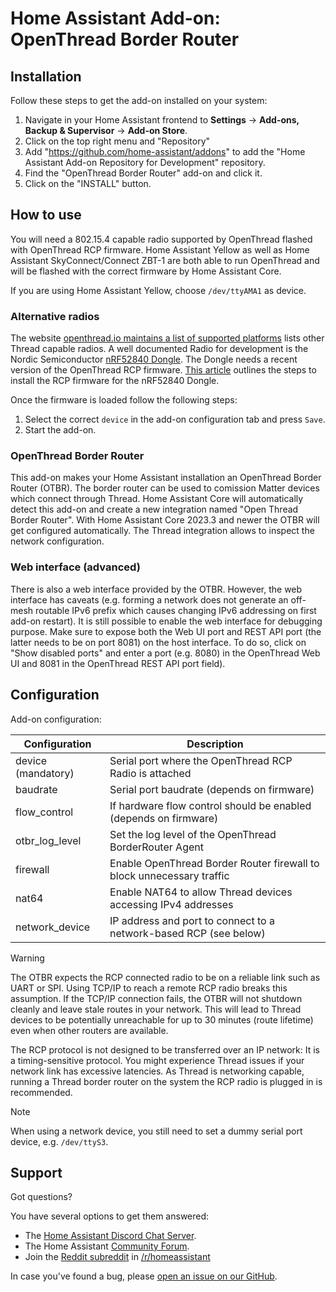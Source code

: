 # Home Assistant Add-on: OpenThread Border Router

## Installation

Follow these steps to get the add-on installed on your system:

1. Navigate in your Home Assistant frontend to **Settings** -> **Add-ons, Backup & Supervisor** -> **Add-on Store**.
2. Click on the top right menu and "Repository"
3. Add "https://github.com/home-assistant/addons" to add the "Home Assistant Add-on Repository for Development" repository.
4. Find the "OpenThread Border Router" add-on and click it.
5. Click on the "INSTALL" button.

## How to use

You will need a 802.15.4 capable radio supported by OpenThread flashed with OpenThread
RCP firmware. Home Assistant Yellow as well as Home Assistant SkyConnect/Connect ZBT-1
are both able to run OpenThread and will be flashed with the correct firmware by Home
Assistant Core.

If you are using Home Assistant Yellow, choose `/dev/ttyAMA1` as device.

### Alternative radios

The website [openthread.io maintains a list of supported platforms][openthread-platforms]
lists other Thread capable radios. A well documented Radio for development is the
Nordic Semiconductor [nRF52840 Dongle][nordic-nrf52840-dongle]. The Dongle needs
a recent version of the OpenThread RCP firmware.
[This article][nordic-nrf52840-dongle-install] outlines the steps to install the
RCP firmware for the nRF52840 Dongle.

Once the firmware is loaded follow the following steps:

1. Select the correct `device` in the add-on configuration tab and press `Save`.
2. Start the add-on.

### OpenThread Border Router

This add-on makes your Home Assistant installation an OpenThread Border Router
(OTBR). The border router can be used to comission Matter devices which connect
through Thread. Home Assistant Core will automatically detect this add-on and
create a new integration named "Open Thread Border Router". With Home Assistant
Core 2023.3 and newer the OTBR will get configured automatically. The Thread
integration allows to inspect the network configuration.

### Web interface (advanced)

There is also a web interface provided by the OTBR. However, the web
interface has caveats (e.g. forming a network does not generate an off-mesh
routable IPv6 prefix which causes changing IPv6 addressing on first add-on
restart). It is still possible to enable the web interface for debugging
purpose. Make sure to expose both the Web UI port and REST API port (the
latter needs to be on port 8081) on the host interface. To do so, click on
"Show disabled ports" and enter a port (e.g. 8080) in the OpenThread Web UI
and 8081 in the OpenThread REST API port field).

## Configuration

Add-on configuration:

| Configuration      | Description                                            |
|--------------------|--------------------------------------------------------|
| device (mandatory) | Serial port where the OpenThread RCP Radio is attached |
| baudrate           | Serial port baudrate (depends on firmware)   |
| flow_control       | If hardware flow control should be enabled (depends on firmware) |
| otbr_log_level     | Set the log level of the OpenThread BorderRouter Agent     |
| firewall           | Enable OpenThread Border Router firewall to block unnecessary traffic |
| nat64              | Enable NAT64 to allow Thread devices accessing IPv4 addresses |
| network_device     | IP address and port to connect to a network-based RCP (see below) |

> [!WARNING]
> The OTBR expects the RCP connected radio to be on a reliable link such as
> UART or SPI. Using TCP/IP to reach a remote RCP radio breaks this assumption.
> If the TCP/IP connection fails, the OTBR will not shutdown cleanly and leave
> stale routes in your network. This will lead to Thread devices to be
> potentially unreachable for up to 30 minutes (route lifetime) even when other
> routers are available.
>
> The RCP protocol is not designed to be transferred over an IP network: It is
> a timing-sensitive protocol. You might experience Thread issues if your
> network link has excessive latencies. As Thread is networking capable,
> running a Thread border router on the system the RCP radio is plugged in is
> recommended.

> [!NOTE]
> When using a network device, you still need to set a dummy serial port device, e.g. `/dev/ttyS3`.

## Support

Got questions?

You have several options to get them answered:

- The [Home Assistant Discord Chat Server][discord].
- The Home Assistant [Community Forum][forum].
- Join the [Reddit subreddit][reddit] in [/r/homeassistant][reddit]

In case you've found a bug, please [open an issue on our GitHub][issue].

[discord]: https://discord.gg/c5DvZ4e
[forum]: https://community.home-assistant.io
[reddit]: https://reddit.com/r/homeassistant
[issue]: https://github.com/home-assistant/addons/issues
[openthread-platforms]: https://openthread.io/platforms
[nordic-nrf52840-dongle]: https://www.nordicsemi.com/Products/Development-hardware/nrf52840-dongle
[nordic-nrf52840-dongle-install]: https://docs.nordicsemi.com/bundle/ncs-latest/page/nrf/protocols/thread/tools.html#configuring_a_radio_co-processor
